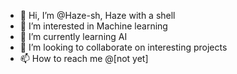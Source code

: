 - 👋 Hi, I’m @Haze-sh, Haze with a shell
- 👀 I’m interested in Machine learning
- 🌱 I’m currently learning AI
- 💞️ I’m looking to collaborate on interesting projects
- 📫 How to reach me @[not yet]

<!---
Haze-sh/Haze-sh is a ✨ special ✨ repository because its `README.md` (this file) appears on your GitHub profile.
You can click the Preview link to take a look at your changes.
--->
